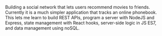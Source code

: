 
Building a social network that lets users recommend movies to friends. 
Currently it is a much simpler application that tracks an online phonebook. This lets me learn to build REST APIs, program a server with NodeJS and Express, state management with React hooks, server-side logic in JS ES7, and data management using noSQL.


``````

